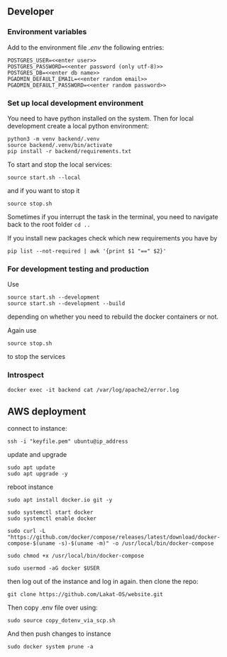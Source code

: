 ## Developer

### Environment variables

Add to the environment file *.env* the following entries:
```
POSTGRES_USER=<<enter user>>
POSTGRES_PASSWORD=<<enter password (only utf-8)>>
POSTGRES_DB=<<enter db name>>
PGADMIN_DEFAULT_EMAIL=<<enter random email>>
PGADMIN_DEFAULT_PASSWORD=<<enter random password>>
```

### Set up local development environment

You need to have python installed on the system. Then for local development create a local python environment:
```
python3 -m venv backend/.venv
source backend/.venv/bin/activate
pip install -r backend/requirements.txt
```

To start and stop the local services:
```
source start.sh --local
```
and if you want to stop it
```
source stop.sh
```
Sometimes if you interrupt the task in the terminal, you need to navigate back to the root folder `cd ..`

If you install new packages check which new requirements you have by

```
pip list --not-required | awk '{print $1 "==" $2}'
```

### For development testing and production

Use 
```
source start.sh --development
source start.sh --development --build
```
depending on whether you need to rebuild the docker containers or not.

Again use 
```
source stop.sh
```
to stop the services

### Introspect

```
docker exec -it backend cat /var/log/apache2/error.log
```


## AWS deployment

connect to instance:

```
ssh -i "keyfile.pem" ubuntu@ip_address
```

update and upgrade
```
sudo apt update
sudo apt upgrade -y
```

reboot instance

```
sudo apt install docker.io git -y
```

```
sudo systemctl start docker
sudo systemctl enable docker
```

```
sudo curl -L "https://github.com/docker/compose/releases/latest/download/docker-compose-$(uname -s)-$(uname -m)" -o /usr/local/bin/docker-compose
```

```
sudo chmod +x /usr/local/bin/docker-compose
```

```
sudo usermod -aG docker $USER
```

then log out of the instance and log in again. then clone the repo:

```
git clone https://github.com/Lakat-OS/website.git
```
Then copy .env file over using:

```
sudo source copy_dotenv_via_scp.sh
```

And then push changes to instance


```
sudo docker system prune -a
```
